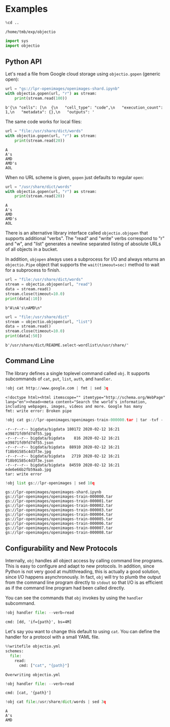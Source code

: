 # Examples


```python
%cd ..
```

    /home/tmb/exp/objectio



```python
import sys
import objectio
```

## Python API

Let's read a file from Google cloud storage using `objectio.gopen` (generic open):


```python
url = "gs://lpr-openimages/openimages-shard.ipynb"
with objectio.gopen(url, "r") as stream:
    print(stream.read(100))
```

    b'{\n "cells": [\n  {\n   "cell_type": "code",\n   "execution_count": 1,\n   "metadata": {},\n   "outputs": '


The same code works for local files:


```python
url = "file:/usr/share/dict/words"
with objectio.gopen(url, "r") as stream:
    print(stream.read(20))
```

    A
    A's
    AMD
    AMD's
    AOL
    


When no URL scheme is given, `gopen` just defaults to regular `open`:


```python
url = "/usr/share/dict/words"
with objectio.gopen(url, "r") as stream:
    print(stream.read(20))
```

    A
    A's
    AMD
    AMD's
    AOL
    


There is an alternative library interface called `objectio.objopen` that supports additional "verbs". The "read" and "write" verbs correspond to "r" and "w", and "list" generates a newline separated listing of absolute URLs of all objects in a bucket.

In addition, `objopen` always uses a subprocess for I/O and always returns an `objectio.Pipe` object that supports the `wait(timeout=sec)` method to wait for a subprocess to finish.


```python
url = "file:/usr/share/dict/words"
stream = objectio.objopen(url, "read")
data = stream.read()
stream.close(timeout=10.0)
print(data[:10])
```

    b"A\nA's\nAMD\n"



```python
url = "file:/usr/share/dict"
stream = objectio.objopen(url, "list")
data = stream.read()
stream.close(timeout=10.0)
print(data[:50])
```

    b'/usr/share/dict/README.select-wordlist\n/usr/share/'


## Command Line

The library defines a single toplevel command called `obj`. It supports subcommands of `cat`, `put`, `list`, `auth`, and `handler`.


```python
!obj cat http://www.google.com | fmt | sed 3q
```

    <!doctype html><html itemscope="" itemtype="http://schema.org/WebPage"
    lang="en"><head><meta content="Search the world's information,
    including webpages, images, videos and more. Google has many
    fmt: write error: Broken pipe



```python
!obj cat gs://lpr-openimages/openimages-train-000000.tar | tar -tvf - | sed 5q
```

    -r--r--r-- bigdata/bigdata 180172 2020-02-12 16:21 e39871fd9fd74f55.jpg
    -r--r--r-- bigdata/bigdata    816 2020-02-12 16:21 e39871fd9fd74f55.json
    -r--r--r-- bigdata/bigdata  88910 2020-02-12 16:21 f18b91585c4d3f3e.jpg
    -r--r--r-- bigdata/bigdata   2719 2020-02-12 16:21 f18b91585c4d3f3e.json
    -r--r--r-- bigdata/bigdata  84559 2020-02-12 16:21 ede6e66b2fb59aab.jpg
    tar: write error



```python
!obj list gs://lpr-openimages | sed 10q
```

    gs://lpr-openimages/openimages-shard.ipynb
    gs://lpr-openimages/openimages-train-000000.tar
    gs://lpr-openimages/openimages-train-000001.tar
    gs://lpr-openimages/openimages-train-000002.tar
    gs://lpr-openimages/openimages-train-000003.tar
    gs://lpr-openimages/openimages-train-000004.tar
    gs://lpr-openimages/openimages-train-000005.tar
    gs://lpr-openimages/openimages-train-000006.tar
    gs://lpr-openimages/openimages-train-000007.tar
    gs://lpr-openimages/openimages-train-000008.tar


## Configurability and New Protocols

Internally, `obj` handles all object access by calling command line programs. This is easy to configure and adapt to new protocols. In addition, since Python is not very good at multithreading, this is actually a good solution, since I/O happens asynchronously. In fact, `obj` will try to plumb the output from the command line program directly to `stdout` so that I/O is as efficient as if the command line program had been called directly.

You can see the commands that `obj` invokes by using the `handler` subcommand.


```python
!obj handler file: --verb=read
```

    cmd: [dd, 'if={path}', bs=4M]


Let's say you want to change this default to using `cat`. You can define the handler for a protocol with a small YAML file.


```python
%%writefile objectio.yml
schemes:
  file:
    read:
      cmd: ["cat", "{path}"]
```

    Overwriting objectio.yml



```python
!obj handler file: --verb=read
```

    cmd: [cat, '{path}']



```python
!obj cat file:/usr/share/dict/words | sed 3q
```

    A
    A's
    AMD

